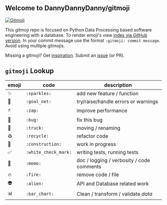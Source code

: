 ## Welcome to DannyDannyDanny/gitmoji

<a href="https://gitmoji.carloscuesta.me">
  <img src="https://img.shields.io/badge/gitmoji-%20😜%20😍-FFDD67.svg?style=flat-square" alt="Gitmoji">
</a>

This gitmoji repo is focused on Python Data Processing based software engineering with a database.
To render emoji's view [index via GitHub version](https://github.com/DannyDannyDanny/gitmoji/blob/gh-pages/index.md).
In your commit message use the format `:gitmoji: commit message`. Avoid using multiple gitmojis.

Missing a gitmoji? Get [inspiration](https://gist.github.com/rxaviers/7360908).
Submit an [issue](https://github.com/DannyDannyDanny/gitmoji/issues) (or PR).

## `gitmoji` Lookup

|emoji|code|description|
|---|---|---|
|:sparkles:|`:sparkles:`| add new feature / function|
|:goal_net:|`:goal_net:`| try/raise/handle errors or warnings|
|:zap:|`:zap:`| improve performance|
|:bug:|`:bug:`| fix this bug| 
|:truck:|`:truck:`| moving / renaming |
|:recycle:|`:recycle:`| refactor code |
|:construction:|`:construction:`| work in progress |
|:white_check_mark:|`:white_check_mark:`| writing tests, running tests |
|:memo:|`:memo:`| doc / logging / verbosity / code comments |
|:fire:|`:fire:`| remove code / file |
|:alien:|`:alien:`| API and Database related work |
|:bar_chart:|`:bar_chart:`|Clean / transform / validate _data_|
